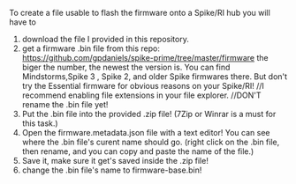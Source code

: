 To create a file usable to flash the firmware onto a Spike/RI hub you will have to 
1. download the file I provided in this repository.
2. get a firmware .bin file from this repo:
   https://github.com/gpdaniels/spike-prime/tree/master/firmware
   the biger the number, the newest the version is. You can find Mindstorms,Spike 3 , Spike 2, and older Spike firmwares there. But don't try the Essential firmware for obvious reasons on your Spike/RI!
//I recommend enabling file extensions in your file explorer.
//DON'T rename the .bin file yet!
4. Put the .bin file into the provided .zip file! (7Zip or Winrar is a must for this task.)
5. Open the firmware.metadata.json file with a text editor! You can see where the .bin file's curent name should go. (right click on the .bin file, then rename, and you can copy and paste the name of the file.)
6. Save it, make sure it get's saved inside the .zip file!
7. change the .bin file's name to firmware-base.bin!

